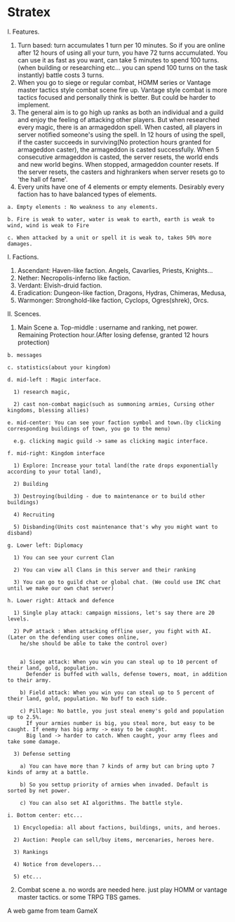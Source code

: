 # Stratex

I. Features.
  1. Turn based: turn accumulates 1 turn per 10 minutes. So if you are online after 12 hours of using all your turn, you have 72 turns accumulated. You can use it as fast as you want, can take 5 minutes to spend 100 turns. (when building or researching etc... you can spend 100 turns on the task instantly) battle costs 3 turns.
  2. When you go to siege or regular combat, HOMM series or Vantage master tactics style combat scene fire up. Vantage style combat is more tactics focused and personally think is better. But could be harder to implement. 
  3. The general aim is to go high up ranks as both an individual and a guild and enjoy the feeling of attacking other players. But when researched every magic, there is an armageddon spell. When casted, all players in server notified someone's using the spell. In 12 hours of using the spell, if the caster succeeds in surviving(No protection hours granted for armageddon caster), the armageddon is casted successfully. When 5 consecutive armageddon is casted, the server resets, the world ends and new world begins. When stopped, armageddon counter resets. If the server resets, the casters and highrankers when server resets go to 'the hall of fame'.
  4. Every units have one of 4 elements or empty elements. Desirably every faction has to have balanced types of elements.
 
    a. Empty elements : No weakness to any elements.

    b. Fire is weak to water, water is weak to earth, earth is weak to wind, wind is weak to Fire
    
    c. When attacked by a unit or spell it is weak to, takes 50% more damages.

I. Factions.
  1. Ascendant: Haven-like faction. Angels, Cavarlies, Priests, Knights...
  2. Nether: Necropolis-inferno like faction. 
  3. Verdant: Elvish-druid faction.
  4. Eradication: Dungeon-like faction, Dragons, Hydras, Chimeras, Medusa,
  5. Warmonger: Stronghold-like faction, Cyclops, Ogres(shrek), Orcs.

II. Scences.
  1. Main Scene
    a. Top-middle : username and ranking, net power. Remaining Protection hour.(After losing defense, 
      granted 12 hours protection)

    b. messages

    c. statistics(about your kingdom)

    d. mid-left : Magic interface. 

      1) research magic, 

      2) cast non-combat magic(such as summoning armies, Cursing other kingdoms, blessing allies)

    e. mid-center: You can see your faction symbol and town.(by clicking corresponding buildings of town, you go to the menu)

      e.g. clicking magic guild -> same as clicking magic interface.

    f. mid-right: Kingdom interface

      1) Explore: Increase your total land(the rate drops exponentially according to your total land), 

      2) Building

      3) Destroying(building - due to maintenance or to build other buildings)

      4) Recruiting

      5) Disbanding(Units cost maintenance that's why you might want to disband)

    g. Lower left: Diplomacy

      1) You can see your current Clan

      2) You can view all Clans in this server and their ranking

      3) You can go to guild chat or global chat. (We could use IRC chat until we make our own chat server)

    h. Lower right: Attack and defence

      1) Single play attack: campaign missions, let's say there are 20 levels.

      2) PvP attack : When attacking offline user, you fight with AI.(Later on the defending user comes online,
        he/she should be able to take the control over)


        a) Siege attack: When you win you can steal up to 10 percent of their land, gold, population.
          Defender is buffed with walls, defense towers, moat, in addition to their army.

        b) Field attack: When you win you can steal up to 5 percent of their land, gold, population. No buff to each side.

        c) Pillage: No battle, you just steal enemy's gold and population up to 2.5%.
          If your armies number is big, you steal more, but easy to be caught. If enemy has big army -> easy to be caught.
          Big land -> harder to catch. When caught, your army flees and take some damage. 

      3) Defense setting

        a) You can have more than 7 kinds of army but can bring upto 7 kinds of army at a battle.

        b) So you settup priority of armies when invaded. Default is sorted by net power.

        c) You can also set AI algorithms. The battle style.

    i. Bottom center: etc...

      1) Encyclopedia: all about factions, buildings, units, and heroes.

      2) Auction: People can sell/buy items, mercenaries, heroes here.

      3) Rankings

      4) Notice from developers...

      5) etc...

  2. Combat scene
    a. no words are needed here. just play HOMM or vantage master tactics. or some TRPG TBS games.

A web game from team GameX
